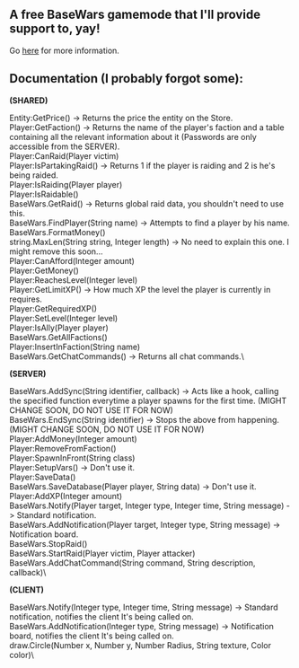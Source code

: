 ## A free BaseWars gamemode that I'll provide support to, yay!
Go [here](https://forum.facepunch.com/gmodgd/bubuv/BaseWars-Gamemode-Release/1/) for more information.

## Documentation (I probably forgot some):

**(SHARED)**

Entity:GetPrice() -> Returns the price the entity on the Store.\
Player:GetFaction() -> Returns the name of the player's faction and a table containing all the relevant information about it (Passwords are only accessible from the SERVER).\
Player:CanRaid(Player victim)\
Player:IsPartakingRaid() -> Returns 1 if the player is raiding and 2 is he's being raided.\
Player:IsRaiding(Player player)\
Player:IsRaidable()\
BaseWars.GetRaid() -> Returns global raid data, you shouldn't need to use this.\
BaseWars.FindPlayer(String name) -> Attempts to find a player by his name.\
BaseWars.FormatMoney()\
string.MaxLen(String string, Integer length) -> No need to explain this one. I might remove this soon...\
Player:CanAfford(Integer amount)\
Player:GetMoney()\
Player:ReachesLevel(Integer level)\
Player:GetLimitXP() -> How much XP the level the player is currently in requires.\
Player:GetRequiredXP()\
Player:SetLevel(Integer level)\
Player:IsAlly(Player player)\
BaseWars.GetAllFactions()\
Player:InsertInFaction(String name)\
BaseWars.GetChatCommands() -> Returns all chat commands.\

**(SERVER)**

BaseWars.AddSync(String identifier, callback) -> Acts like a hook, calling the specified function everytime a player spawns for the first time. (MIGHT CHANGE SOON, DO NOT USE IT FOR NOW)\
BaseWars.EndSync(String identifier) -> Stops the above from happening. (MIGHT CHANGE SOON, DO NOT USE IT FOR NOW)\
Player:AddMoney(Integer amount)\
Player:RemoveFromFaction()\
Player:SpawnInFront(String class)\
Player:SetupVars() -> Don't use it.\
Player:SaveData()\
BaseWars.SaveDatabase(Player player, String data) -> Don't use it.\
Player:AddXP(Integer amount)\
BaseWars.Notify(Player target, Integer type, Integer time, String message) -> Standard notification.\
BaseWars.AddNotification(Player target, Integer type, String message) -> Notification board.\
BaseWars.StopRaid()\
BaseWars.StartRaid(Player victim, Player attacker)\
BaseWars.AddChatCommand(String command, String description, callback)\

**(CLIENT)**

BaseWars.Notify(Integer type, Integer time, String message) -> Standard notification, notifies the client It's being called on.\
BaseWars.AddNotification(Integer type, String message) -> Notification board, notifies the client It's being called on.\
draw.Circle(Number x, Number y, Number Radius, String texture, Color color)\
